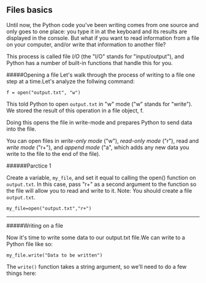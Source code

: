 ## Files basics

Until now, the Python code you've been writing comes from one source and only goes to one place: you type it in at the keyboard and its results are displayed in the console. But what if you want to read information from a file on your computer, and/or write that information to another file?

This process is called file *I/O* (the "I/O" stands for "input/output"), and Python has a number of built-in functions that handle this for you.

#####Opening a file
Let's walk through the process of writing to a file one step at a time.Let's analyze the follwing command:
```
f = open("output.txt", "w")
```
This told Python to open `output.txt` in "w" mode ("w" stands for "write"). We stored the result of this operation in a file object, f.

Doing this opens the file in write-mode and prepares Python to send data into the file.

You can open files in *write-only mode* ("w"), *read-only mode* ("r"), read and *write mode* ("r+"), and *append mode* ("a", which adds any new data you write to the file to the end of the file).

######Parctice 1

Create a variable, `my_file`, and set it equal to calling the open() function on `output.txt`. In this case, pass "r+" as a second argument to the function so the file will allow you to read and write to it.
Note: You should create a file `output.txt`.
```
my_file=open("output.txt","r+")
```
---
#####Writing on a file

Now it's time to write some data to our output.txt file.We can write to a Python file like so:
```
my_file.write("Data to be written")
```
The `write()` function takes a string argument, so we'll need to do a few things here:


